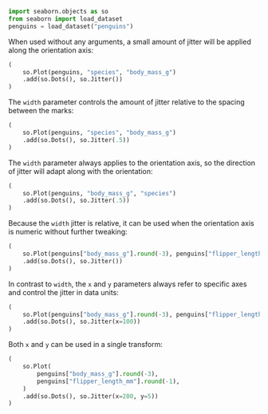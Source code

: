 ```python
import seaborn.objects as so
from seaborn import load_dataset
penguins = load_dataset("penguins")
```
When used without any arguments, a small amount of jitter will be applied along the orientation axis:

```python
(
    so.Plot(penguins, "species", "body_mass_g")
    .add(so.Dots(), so.Jitter())
)
```
The `width` parameter controls the amount of jitter relative to the spacing between the marks:

```python
(
    so.Plot(penguins, "species", "body_mass_g")
    .add(so.Dots(), so.Jitter(.5))
)
```
The `width` parameter always applies to the orientation axis, so the direction of jitter will adapt along with the orientation:

```python
(
    so.Plot(penguins, "body_mass_g", "species")
    .add(so.Dots(), so.Jitter(.5))
)
```
Because the `width` jitter is relative, it can be used when the orientation axis is numeric without further tweaking:

```python
(
    so.Plot(penguins["body_mass_g"].round(-3), penguins["flipper_length_mm"])
    .add(so.Dots(), so.Jitter())
)
```
In contrast to `width`, the `x` and `y` parameters always refer to specific axes and control the jitter in data units:

```python
(
    so.Plot(penguins["body_mass_g"].round(-3), penguins["flipper_length_mm"])
    .add(so.Dots(), so.Jitter(x=100))
)
```
Both `x` and `y` can be used in a single transform:

```python
(
    so.Plot(
        penguins["body_mass_g"].round(-3),
        penguins["flipper_length_mm"].round(-1),
    )
    .add(so.Dots(), so.Jitter(x=200, y=5))
)
```


```python

```
